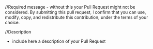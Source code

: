 //Required message - without this your Pull Request might not be considered.
By submitting this pull request, I confirm that you can use, modify, copy, and redistribute this contribution, under the terms of your choice.

//Description
- include here a description of your Pull Request
